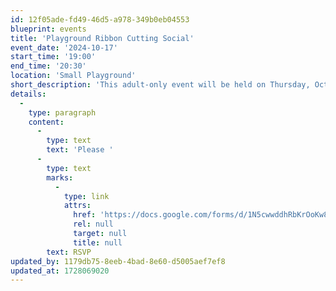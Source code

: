 ```yaml
---
id: 12f05ade-fd49-46d5-a978-349b0eb04553
blueprint: events
title: 'Playground Ribbon Cutting Social'
event_date: '2024-10-17'
start_time: '19:00'
end_time: '20:30'
location: 'Small Playground'
short_description: 'This adult-only event will be held on Thursday, October 17 from 7-8:30 pm on our newly renovated Small Playground! Our CES playgrounds spread a magic that is felt by all within the community, and we hope to share that magic back with you at our ribbon-cutting event! As the new Assistant Director and Language Program Director, we want to express our gratitude, socialize, and celebrate over drinks and light refreshments. We hope to see you there!'
details:
  -
    type: paragraph
    content:
      -
        type: text
        text: 'Please '
      -
        type: text
        marks:
          -
            type: link
            attrs:
              href: 'https://docs.google.com/forms/d/1N5cwwddhRbKrOoKw8saEcGxAJVCKv6j8itWiPHqhXSA/edit'
              rel: null
              target: null
              title: null
        text: RSVP
updated_by: 1179db75-8eeb-4bad-8e60-d5005aef7ef8
updated_at: 1728069020
---
```

